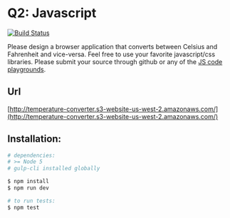 # Q2: Javascript

[![Build Status][ci-image]][ci-url]

Please design a browser application that converts between Celsius and Fahrenheit and vice-versa.
Feel free to use your favorite javascript/css libraries. Please submit your source through github or any of the [JS code playgrounds](https://www.sitepoint.com/7-code-playgrounds/).

## Url

[http://temperature-converter.s3-website-us-west-2.amazonaws.com/](http://temperature-converter.s3-website-us-west-2.amazonaws.com/)

## Installation:

```bash
# dependencies:
# >= Node 5
# gulp-cli installed globally

$ npm install
$ npm run dev

# to run tests:
$ npm test
```

[ci-image]: https://travis-ci.org/fishermanswharff/coruscant.svg?branch=master
[ci-url]: https://travis-ci.org/fishermanswharff/coruscant
